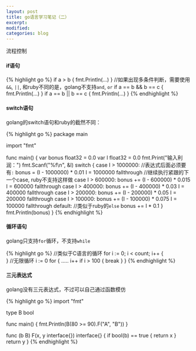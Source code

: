 ```yaml
---
layout: post
title: go语言学习笔记（二）
excerpt:
modified:
categories: blog
---
```


流程控制

#### if语句

{% highlight go %}
if a > b {
	fmt.Println(...)
}
//如果出现多条件判断，需要使用`&&`, `||`, 和ruby不同的是，golang不支持`and`, `or`
if a == b && b == c {
	fmt.Println(...)
}
if a == b || b == c {
	fmt.Println(...)
}
{% endhighlight %}

#### switch语句

golang的switch语句和ruby的截然不同：

{% highlight go %}
package main

import "fmt"

func main() {
	var bonus float32 = 0.0
	var I float32 = 0.0
	fmt.Print("输入利润：")
	fmt.Scanf("%f\n", &I)
	switch {
	case I > 1000000: //表达式后面必须要有`:`
		bonus = (I - 1000000) * 0.01
		I = 1000000
		fallthrough //继续执行紧跟的下一个case, ruby不支持这样做
	case I > 600000:
		bonus += (I - 600000) * 0.015
		I = 600000
		fallthrough
	case I > 400000:
		bonus += (I - 400000) * 0.03
		I = 400000
		fallthrough
	case I > 200000:
		bonus += (I - 200000) * 0.05
		I = 200000
		fallthrough
	case I > 100000:
		bonus += (I - 100000) * 0.075
		I = 100000
		fallthrough
	default: //类似于ruby的`else`
		bonus += I * 0.1
	}
	fmt.Println(bonus)
}
{% endhighlight %}


#### 循环语句

golang只支持`for`循环，不支持`while`

{% highlight go %}
//类似于C语言的循环
for i := 0; i < count; i++ {	
}
//无限循环
i := 0
for {
	.....
	i++
	if i > 100 {
		break
	}
}
{% endhighlight %}

#### 三元表达式

golang没有三元表达式，不过可以自己通过函数模仿

{% highlight go %}
import "fmt"

type B bool

func main() {
	fmt.Println(B(80 >= 90).F("A", "B"))
}

func (b B) F(x, y interface{}) interface{} {
	if bool(b) == true {
		return x
	}
	return y
}
{% endhighlight %}


